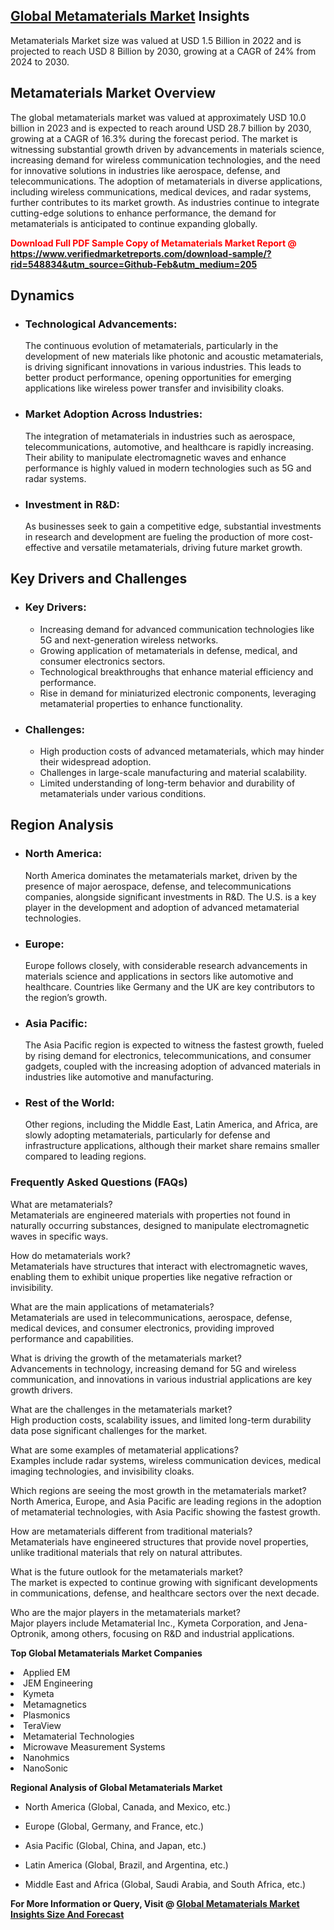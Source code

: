 <h2><a href="https://www.verifiedmarketreports.com/download-sample/?rid=548834&amp;utm_source=Github&amp;utm_medium=205" target="_blank">Global Metamaterials Market</a> Insights</h2><p>Metamaterials Market size was valued at USD 1.5 Billion in 2022 and is projected to reach USD 8 Billion by 2030, growing at a CAGR of 24% from 2024 to 2030.</p><p> <h2>Metamaterials Market Overview</h2> <p>The global metamaterials market was valued at approximately USD 10.0 billion in 2023 and is expected to reach around USD 28.7 billion by 2030, growing at a CAGR of 16.3% during the forecast period. The market is witnessing substantial growth driven by advancements in materials science, increasing demand for wireless communication technologies, and the need for innovative solutions in industries like aerospace, defense, and telecommunications. The adoption of metamaterials in diverse applications, including wireless communications, medical devices, and radar systems, further contributes to its market growth. As industries continue to integrate cutting-edge solutions to enhance performance, the demand for metamaterials is anticipated to continue expanding globally.</p> <p><strong><p><span class=""><span style="color: #ff0000;"><strong>Download Full PDF Sample Copy of Metamaterials Market Report</strong> @ </span><a href="https://www.verifiedmarketreports.com/download-sample/?rid=548834&amp;utm_source=Github-Feb&amp;utm_medium=205" target="_blank">https://www.verifiedmarketreports.com/download-sample/?rid=548834&amp;utm_source=Github-Feb&amp;utm_medium=205</a></span></p></strong></p> <h2>Dynamics</h2> <ul> <li><h3>Technological Advancements:</h3> The continuous evolution of metamaterials, particularly in the development of new materials like photonic and acoustic metamaterials, is driving significant innovations in various industries. This leads to better product performance, opening opportunities for emerging applications like wireless power transfer and invisibility cloaks.</li> <li><h3>Market Adoption Across Industries:</h3> The integration of metamaterials in industries such as aerospace, telecommunications, automotive, and healthcare is rapidly increasing. Their ability to manipulate electromagnetic waves and enhance performance is highly valued in modern technologies such as 5G and radar systems.</li> <li><h3>Investment in R&D:</h3> As businesses seek to gain a competitive edge, substantial investments in research and development are fueling the production of more cost-effective and versatile metamaterials, driving future market growth.</li> </ul> <h2>Key Drivers and Challenges</h2> <ul> <li><h3>Key Drivers:</h3> <ul> <li>Increasing demand for advanced communication technologies like 5G and next-generation wireless networks.</li> <li>Growing application of metamaterials in defense, medical, and consumer electronics sectors.</li> <li>Technological breakthroughs that enhance material efficiency and performance.</li> <li>Rise in demand for miniaturized electronic components, leveraging metamaterial properties to enhance functionality.</li> </ul> </li> <li><h3>Challenges:</h3> <ul> <li>High production costs of advanced metamaterials, which may hinder their widespread adoption.</li> <li>Challenges in large-scale manufacturing and material scalability.</li> <li>Limited understanding of long-term behavior and durability of metamaterials under various conditions.</li> </ul> </li> </ul> <h2>Region Analysis</h2> <ul> <li><h3>North America:</h3> North America dominates the metamaterials market, driven by the presence of major aerospace, defense, and telecommunications companies, alongside significant investments in R&D. The U.S. is a key player in the development and adoption of advanced metamaterial technologies.</li> <li><h3>Europe:</h3> Europe follows closely, with considerable research advancements in materials science and applications in sectors like automotive and healthcare. Countries like Germany and the UK are key contributors to the region’s growth.</li> <li><h3>Asia Pacific:</h3> The Asia Pacific region is expected to witness the fastest growth, fueled by rising demand for electronics, telecommunications, and consumer gadgets, coupled with the increasing adoption of advanced materials in industries like automotive and manufacturing.</li> <li><h3>Rest of the World:</h3> Other regions, including the Middle East, Latin America, and Africa, are slowly adopting metamaterials, particularly for defense and infrastructure applications, although their market share remains smaller compared to leading regions.</li> </ul> <h3>Frequently Asked Questions (FAQs)</h3> <p>What are metamaterials? <br> Metamaterials are engineered materials with properties not found in naturally occurring substances, designed to manipulate electromagnetic waves in specific ways.</p> <p>How do metamaterials work? <br> Metamaterials have structures that interact with electromagnetic waves, enabling them to exhibit unique properties like negative refraction or invisibility.</p> <p>What are the main applications of metamaterials? <br> Metamaterials are used in telecommunications, aerospace, defense, medical devices, and consumer electronics, providing improved performance and capabilities.</p> <p>What is driving the growth of the metamaterials market? <br> Advancements in technology, increasing demand for 5G and wireless communication, and innovations in various industrial applications are key growth drivers.</p> <p>What are the challenges in the metamaterials market? <br> High production costs, scalability issues, and limited long-term durability data pose significant challenges for the market.</p> <p>What are some examples of metamaterial applications? <br> Examples include radar systems, wireless communication devices, medical imaging technologies, and invisibility cloaks.</p> <p>Which regions are seeing the most growth in the metamaterials market? <br> North America, Europe, and Asia Pacific are leading regions in the adoption of metamaterial technologies, with Asia Pacific showing the fastest growth.</p> <p>How are metamaterials different from traditional materials? <br> Metamaterials have engineered structures that provide novel properties, unlike traditional materials that rely on natural attributes.</p> <p>What is the future outlook for the metamaterials market? <br> The market is expected to continue growing with significant developments in communications, defense, and healthcare sectors over the next decade.</p> <p>Who are the major players in the metamaterials market? <br> Major players include Metamaterial Inc., Kymeta Corporation, and Jena-Optronik, among others, focusing on R&D and industrial applications.</p> </p><p><strong>Top Global Metamaterials Market Companies</strong></p><div data-test-id=""><p><li>Applied EM</li><li> JEM Engineering</li><li> Kymeta</li><li> Metamagnetics</li><li> Plasmonics</li><li> TeraView</li><li> Metamaterial Technologies</li><li> Microwave Measurement Systems</li><li> Nanohmics</li><li> NanoSonic</li></p><div><strong>Regional Analysis of&nbsp;Global Metamaterials Market</strong></div><ul><li dir="ltr"><p dir="ltr">North America&nbsp;(Global, Canada, and Mexico, etc.)</p></li><li dir="ltr"><p dir="ltr">Europe (Global, Germany, and France, etc.)</p></li><li dir="ltr"><p dir="ltr">Asia Pacific&nbsp;(Global, China, and Japan, etc.)</p></li><li dir="ltr"><p dir="ltr">Latin America&nbsp;(Global, Brazil, and Argentina, etc.)</p></li><li dir="ltr">Middle East and Africa&nbsp;(Global, Saudi Arabia, and South Africa, etc.)</li></ul><p><strong>For More Information or Query, Visit @&nbsp;</strong><strong><a href="https://www.verifiedmarketreports.com/product/metamaterials-market-size-and-forecast/?utm_source=Github&amp;utm_medium=205" target="_blank">Global Metamaterials Market Insights Size And Forecast</a></strong></p></div>
